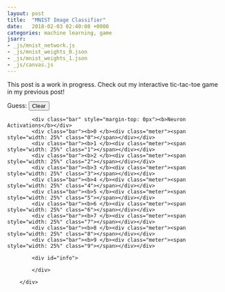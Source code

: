 ```yaml
---
layout: post
title:  "MNIST Image Classifier"
date:   2018-02-03 02:40:08 +0000
categories: machine learning, game
jsarr:
- _js/mnist_network.js
- _js/mnist_weights_0.json
- _js/mnist_weights_1.json
- _js/canvas.js
---
```


<html>
<body class = 'post2'>
    <p>This post is a work in progress. Check out my interactive tic-tac-toe game in my previous post!</p>
    <canvas id="canvas"></canvas>
		<div id="bottom">
			<p class="guess">Guess: <span id="guess"></span><button id="clearbutton">Clear</button></p>
		</div>
		<div id="elements">
			
			<div class="bar" style="margin-top: 0px"><b>Neuron Activations</b></div>
			<div class="bar"><b>0 </b><div class="meter"><span style="width: 25%" class="0"></span></div></div>
			<div class="bar"><b>1 </b><div class="meter"><span style="width: 25%" class="1"></span></div></div>
			<div class="bar"><b>2 </b><div class="meter"><span style="width: 25%" class="2"></span></div></div>
			<div class="bar"><b>3 </b><div class="meter"><span style="width: 25%" class="3"></span></div></div>
			<div class="bar"><b>4 </b><div class="meter"><span style="width: 25%" class="4"></span></div></div>
			<div class="bar"><b>5 </b><div class="meter"><span style="width: 25%" class="5"></span></div></div>
			<div class="bar"><b>6 </b><div class="meter"><span style="width: 25%" class="6"></span></div></div>
			<div class="bar"><b>7 </b><div class="meter"><span style="width: 25%" class="7"></span></div></div>
			<div class="bar"><b>8 </b><div class="meter"><span style="width: 25%" class="8"></span></div></div>
			<div class="bar"><b>9 </b><div class="meter"><span style="width: 25%" class="9"></span></div></div>

			<div id="info">
				
			</div>

		</div>
</body>
</html>
